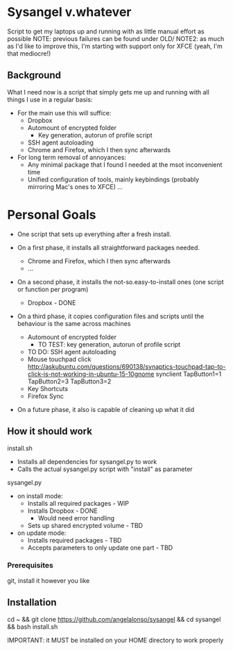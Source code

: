 # Sysangel v.whatever

Script to get my laptops up and running with as little manual effort as possible
NOTE: previous failures can be found under OLD/
NOTE2: as much as I'd like to improve this, I'm starting with support only for XFCE (yeah, I'm that mediocre!)

## Background

What I need now is a script that simply gets me up and running with all things I use in a regular basis:
- For the main use this will suffice:
  - Dropbox
  - Automount of encrypted folder
    - Key generation, autorun of profile script
  - SSH agent autoloading
  - Chrome and Firefox, which I then sync afterwards
- For long term removal of annoyances:
  - Any minimal package that I found I needed at the msot inconvenient time
  - Unified configuration of tools, mainly keybindings (probably mirroring Mac's ones to XFCE)
...

# Personal Goals

- One script that sets up everything after a fresh install.
- On a first phase, it installs all straightforward packages needed.
  - Chrome and Firefox, which I then sync afterwards
  - ...
- On a second phase, it installs the not-so.easy-to-install ones (one script or function per program)
  - Dropbox - DONE
- On a third phase, it copies configuration files and scripts until the behaviour is the same across machines
  - Automount of encrypted folder
    - TO TEST: key generation, autorun of profile script
  - TO DO: SSH agent autoloading
  - Mouse touchpad click
    http://askubuntu.com/questions/690138/synaptics-touchpad-tap-to-click-is-not-working-in-ubuntu-15-10gnome
    synclient TapButton1=1 TapButton2=3 TapButton3=2
  - Key Shortcuts
  - Firefox Sync

- On a future phase, it also is capable of cleaning up what it did

## How it should work

install.sh
- Installs all dependencies for sysangel.py to work
- Calls the actual sysangel.py script with "install" as parameter

sysangel.py
- on install mode:
  - Installs all required packages - WIP
  - Installs Dropbox - DONE
    - Would need error handling
  - Sets up shared encrypted volume - TBD
- on update mode:
  - Installs required packages - TBD
  - Accepts parameters to only update one part - TBD

### Prerequisites

git, install it however you like


## Installation

cd ~ && git clone https://github.com/angelalonso/sysangel && cd sysangel && bash install.sh

IMPORTANT: it MUST be installed on your HOME directory to work properly


